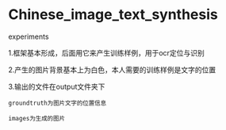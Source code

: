 # Chinese_image_text_synthesis
experiments

1.框架基本形成，后面用它来产生训练样例，用于ocr定位与识别

2.产生的图片背景基本上为白色，本人需要的训练样例是文字的位置

3.输出的文件在output文件夹下

    groundtruth为图片文字的位置信息

    images为生成的图片
